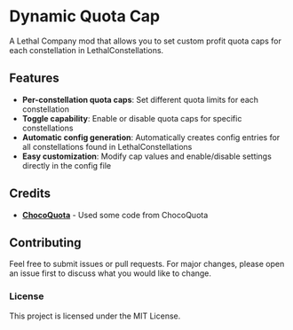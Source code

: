 # Dynamic Quota Cap

A Lethal Company mod that allows you to set custom profit quota caps for each constellation in LethalConstellations.

## Features

- **Per-constellation quota caps**: Set different quota limits for each constellation
- **Toggle capability**: Enable or disable quota caps for specific constellations
- **Automatic config generation**: Automatically creates config entries for all constellations found in LethalConstellations
- **Easy customization**: Modify cap values and enable/disable settings directly in the config file

## Credits
- [**ChocoQuota**](https://thunderstore.io/c/lethal-company/p/DaJadeNinja/ChocoQuota/) - Used some code from ChocoQuota

## Contributing

Feel free to submit issues or pull requests. For major changes, please open an issue first to discuss what you would like to change.

### License
This project is licensed under the MIT License.
